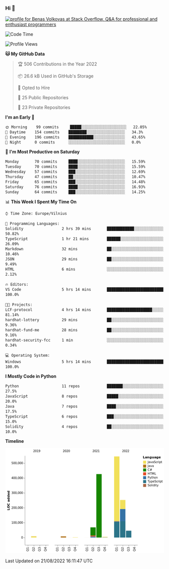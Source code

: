 ### Hi 👋
<a href="https://stackoverflow.com/users/14954249/benas-volkovas"><img src="https://stackoverflow.com/users/flair/14954249.png?theme=dark" width="208" height="58" alt="profile for Benas Volkovas at Stack Overflow, Q&amp;A for professional and enthusiast programmers" title="profile for Benas Volkovas at Stack Overflow, Q&amp;A for professional and enthusiast programmers"></a>

<!--START_SECTION:waka-->
![Code Time](http://img.shields.io/badge/Code%20Time-809%20hrs%2052%20mins-blue)

![Profile Views](http://img.shields.io/badge/Profile%20Views-0-blue)

**🐱 My GitHub Data** 

> 🏆 506 Contributions in the Year 2022
 > 
> 📦 26.6 kB Used in GitHub's Storage 
 > 
> 💼 Opted to Hire
 > 
> 📜 25 Public Repositories 
 > 
> 🔑 23 Private Repositories  
 > 
**I'm an Early 🐤** 

```text
🌞 Morning    99 commits     █████░░░░░░░░░░░░░░░░░░░░   22.05% 
🌆 Daytime    154 commits    ████████░░░░░░░░░░░░░░░░░   34.3% 
🌃 Evening    196 commits    ███████████░░░░░░░░░░░░░░   43.65% 
🌙 Night      0 commits      ░░░░░░░░░░░░░░░░░░░░░░░░░   0.0%

```
📅 **I'm Most Productive on Saturday** 

```text
Monday       70 commits     ████░░░░░░░░░░░░░░░░░░░░░   15.59% 
Tuesday      70 commits     ████░░░░░░░░░░░░░░░░░░░░░   15.59% 
Wednesday    57 commits     ███░░░░░░░░░░░░░░░░░░░░░░   12.69% 
Thursday     47 commits     ██░░░░░░░░░░░░░░░░░░░░░░░   10.47% 
Friday       65 commits     ███░░░░░░░░░░░░░░░░░░░░░░   14.48% 
Saturday     76 commits     ████░░░░░░░░░░░░░░░░░░░░░   16.93% 
Sunday       64 commits     ███░░░░░░░░░░░░░░░░░░░░░░   14.25%

```


📊 **This Week I Spent My Time On** 

```text
⌚︎ Time Zone: Europe/Vilnius

💬 Programming Languages: 
Solidity                 2 hrs 39 mins       ████████████░░░░░░░░░░░░░   50.82% 
TypeScript               1 hr 21 mins        ██████░░░░░░░░░░░░░░░░░░░   26.09% 
Markdown                 32 mins             ██░░░░░░░░░░░░░░░░░░░░░░░   10.46% 
JSON                     29 mins             ██░░░░░░░░░░░░░░░░░░░░░░░   9.49% 
HTML                     6 mins              ░░░░░░░░░░░░░░░░░░░░░░░░░   2.12%

🔥 Editors: 
VS Code                  5 hrs 14 mins       █████████████████████████   100.0%

🐱‍💻 Projects: 
LCF-protocol             4 hrs 14 mins       ████████████████████░░░░░   81.14% 
hardhat-lottery          29 mins             ██░░░░░░░░░░░░░░░░░░░░░░░   9.36% 
hardhat-fund-me          28 mins             ██░░░░░░░░░░░░░░░░░░░░░░░   9.16% 
hardhat-security-fcc     1 min               ░░░░░░░░░░░░░░░░░░░░░░░░░   0.34%

💻 Operating System: 
Windows                  5 hrs 14 mins       █████████████████████████   100.0%

```

**I Mostly Code in Python** 

```text
Python                   11 repos            ███████░░░░░░░░░░░░░░░░░░   27.5% 
JavaScript               8 repos             █████░░░░░░░░░░░░░░░░░░░░   20.0% 
Java                     7 repos             ████░░░░░░░░░░░░░░░░░░░░░   17.5% 
TypeScript               6 repos             ███░░░░░░░░░░░░░░░░░░░░░░   15.0% 
Solidity                 4 repos             ██░░░░░░░░░░░░░░░░░░░░░░░   10.0%

```


**Timeline**

![Chart not found](https://raw.githubusercontent.com/BenasVolkovas/BenasVolkovas/main/charts/bar_graph.png) 


 Last Updated on 21/08/2022 16:11:47 UTC
<!--END_SECTION:waka-->
